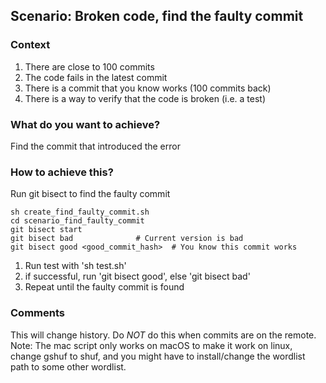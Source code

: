 ## Scenario: Broken code, find the faulty commit

### Context
1) There are close to 100 commits
2) The code fails in the latest commit
3) There is a commit that you know works (100 commits back)
4) There is a way to verify that the code is broken (i.e. a test)

### What do you want to achieve?
Find the commit that introduced the error

### How to achieve this?
Run git bisect to find the faulty commit

```
sh create_find_faulty_commit.sh
cd scenario_find_faulty_commit
git bisect start
git bisect bad 				# Current version is bad
git bisect good <good_commit_hash>	# You know this commit works
```

1) Run test with 'sh test.sh'
2) if successful, run 'git bisect good', else 'git bisect bad'
3) Repeat until the faulty commit is found

### Comments
This will change history. Do *NOT* do this when commits are on the remote.
Note: The mac script only works on macOS
to make it work on linux, change gshuf to shuf, and you might have to install/change the wordlist path to some other wordlist.

